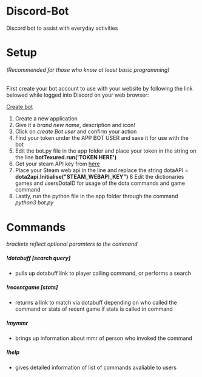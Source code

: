 # Discord-Bot
Discord bot to assist with everyday activities

# Setup 
###### (Recommended for those who know at least basic programming)
First create your bot account to use with your website by following the link belowed while logged into Discord on your web browser:


[Create bot](https://discordapp.com/developers/applications/me)

1. Create a new application
2. Give it a *brand new name*, description and icon!
3. Click on *create Bot user* and confirm your action
4. Find your token under the APP BOT USER and save it for use with the bot
5. Edit the bot.py file in the app folder and place your token in the string on the line **botTexured.run('TOKEN HERE')**
6. Get your steam API key from [here](https://steamcommunity.com/dev/apikey)
7. Place your Steam web api in the line and replace the string dotaAPI = **dota2api.Initialise("STEAM_WEBAPI_KEY")**
8  Edit the dictionaries games and usersDotaID for usage of the dota commands and game command
9. Lastly, run the python file in the app folder through the command *python3 bot.py* 


# Commands
_brackets reflect optional paramters to the command_

##### !dotabuff [search query]
- pulls up dotabuff link to player calling command, or performs a search  
##### !recentgame [stats]
- returns a link to match via dotabuff depending on who called the command or stats of recent game if stats is called in command
##### !mymmr
- brings up information about mmr of person who invoked the command
##### !help
- gives detailed information of list of commands avaliable to users
